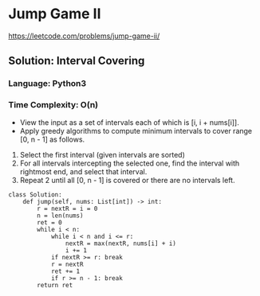 # Jump Game II
https://leetcode.com/problems/jump-game-ii/

## Solution: Interval Covering
### Language: Python3
### Time Complexity: O(n)

*   View the input as a set of intervals each of which is [i, i + nums[i]].
*   Apply greedy algorithms to compute minimum intervals to cover range [0, n - 1] as follows.
1. Select the first interval (given intervals are sorted)
2. For all intervals intercepting the selected one, find the interval with rightmost end, and select that interval.
3. Repeat 2 until all [0, n - 1] is covered or there are no intervals left.

```python3
class Solution:
    def jump(self, nums: List[int]) -> int:
        r = nextR = i = 0
        n = len(nums)
        ret = 0
        while i < n:
            while i < n and i <= r:
                nextR = max(nextR, nums[i] + i)
                i += 1
            if nextR >= r: break
            r = nextR
            ret += 1
            if r >= n - 1: break
        return ret
```
